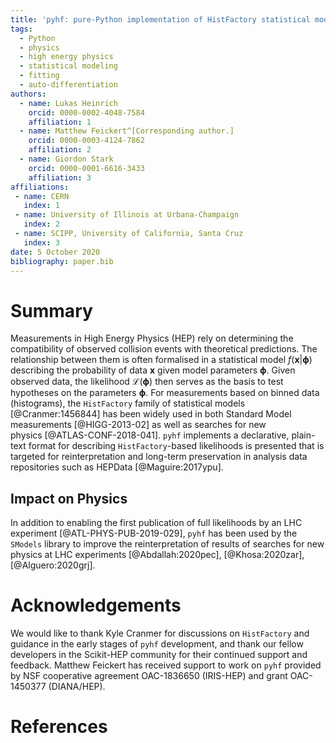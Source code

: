 ```yaml
---
title: 'pyhf: pure-Python implementation of HistFactory statistical models'
tags:
  - Python
  - physics
  - high energy physics
  - statistical modeling
  - fitting
  - auto-differentiation
authors:
  - name: Lukas Heinrich
    orcid: 0000-0002-4048-7584
    affiliation: 1
  - name: Matthew Feickert^[Corresponding author.]
    orcid: 0000-0003-4124-7862
    affiliation: 2
  - name: Giordon Stark
    orcid: 0000-0001-6616-3433
    affiliation: 3
affiliations:
 - name: CERN
   index: 1
 - name: University of Illinois at Urbana-Champaign
   index: 2
 - name: SCIPP, University of California, Santa Cruz
   index: 3
date: 5 October 2020
bibliography: paper.bib
---
```


# Summary

Measurements in High Energy Physics (HEP) rely on determining the compatibility of observed collision events with theoretical predictions.
The relationship between them is often formalised in a statistical model $f(\mathbf{x}|\mathbf{\phi})$ describing the probability of data $\mathbf{x}$ given model parameters $\mathbf{\phi}$.
Given observed data, the likelihood $\mathcal{L}(\mathbf{\phi})$ then serves as the basis to test hypotheses on the parameters $\mathbf{\phi}$.
For measurements based on binned data (histograms), the `HistFactory` family of statistical models [@Cranmer:1456844] has been widely used in both Standard Model measurements [@HIGG-2013-02] as well as searches for new physics [@ATLAS-CONF-2018-041].
`pyhf` implements a declarative, plain-text format for describing `HistFactory`-based likelihoods is presented that is targeted for reinterpretation and long-term preservation in analysis data repositories such as HEPData [@Maguire:2017ypu].

## Impact on Physics

In addition to enabling the first publication of full likelihoods by an LHC experiment [@ATL-PHYS-PUB-2019-029], `pyhf` has been used by the `SModels` library to improve the reinterpretation of results of searches for new physics at LHC experiments [@Abdallah:2020pec], [@Khosa:2020zar], [@Alguero:2020grj].

# Acknowledgements

We would like to thank Kyle Cranmer for discussions on `HistFactory` and guidance in the early stages of `pyhf` development, and thank our fellow developers in the Scikit-HEP community for their continued support and feedback.
Matthew Feickert has received support to work on `pyhf` provided by NSF cooperative agreement OAC-1836650 (IRIS-HEP) and grant OAC-1450377 (DIANA/HEP).

# References
